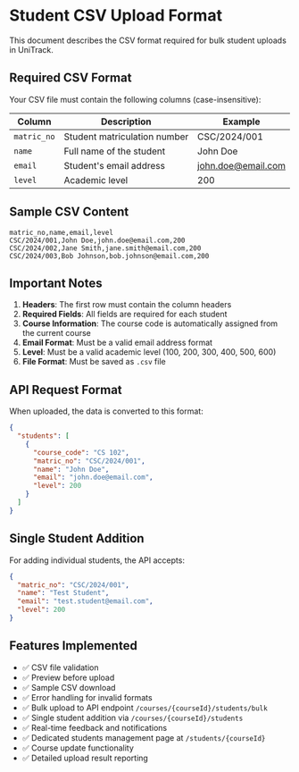 # Student CSV Upload Format

This document describes the CSV format required for bulk student uploads in UniTrack.

## Required CSV Format

Your CSV file must contain the following columns (case-insensitive):

| Column      | Description                  | Example            |
| ----------- | ---------------------------- | ------------------ |
| `matric_no` | Student matriculation number | CSC/2024/001       |
| `name`      | Full name of the student     | John Doe           |
| `email`     | Student's email address      | john.doe@email.com |
| `level`     | Academic level               | 200                |

## Sample CSV Content

```csv
matric_no,name,email,level
CSC/2024/001,John Doe,john.doe@email.com,200
CSC/2024/002,Jane Smith,jane.smith@email.com,200
CSC/2024/003,Bob Johnson,bob.johnson@email.com,200
```

## Important Notes

1. **Headers**: The first row must contain the column headers
2. **Required Fields**: All fields are required for each student
3. **Course Information**: The course code is automatically assigned from the current course
4. **Email Format**: Must be a valid email address format
5. **Level**: Must be a valid academic level (100, 200, 300, 400, 500, 600)
6. **File Format**: Must be saved as `.csv` file

## API Request Format

When uploaded, the data is converted to this format:

```json
{
  "students": [
    {
      "course_code": "CS 102",
      "matric_no": "CSC/2024/001",
      "name": "John Doe",
      "email": "john.doe@email.com",
      "level": 200
    }
  ]
}
```

## Single Student Addition

For adding individual students, the API accepts:

```json
{
  "matric_no": "CSC/2024/001",
  "name": "Test Student",
  "email": "test.student@email.com",
  "level": 200
}
```

## Features Implemented

- ✅ CSV file validation
- ✅ Preview before upload
- ✅ Sample CSV download
- ✅ Error handling for invalid formats
- ✅ Bulk upload to API endpoint `/courses/{courseId}/students/bulk`
- ✅ Single student addition via `/courses/{courseId}/students`
- ✅ Real-time feedback and notifications
- ✅ Dedicated students management page at `/students/{courseId}`
- ✅ Course update functionality
- ✅ Detailed upload result reporting
